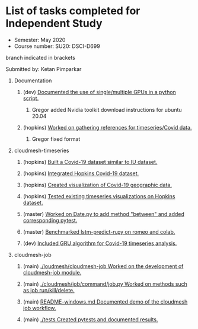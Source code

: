 # List of tasks completed for Independent Study 

* Semester: May 2020 
* Course number: SU20:  DSCI-D699

branch indicated in brackets

Submitted by: Ketan Pimparkar

1. Documentation

   1. (dev) [Documented the use of single/multiple GPUs in a python script.](https://github.com/cloudmesh/cloudmesh-timeseries/blob/dev/README-MultiGPU.md)
   
      1. Gregor added Nvidia toolkit download instructions for ubuntu 20.04

   2. (hopkins) [Worked on gathering references for timeseries/Covid data.](https://github.com/cloudmesh/cloudmesh-timeseries/blob/hopkins/timeseries.bib)
    
      1. Gregor fixed format

1. cloudmesh-timeseries  

   1. (hopkins) [Built a Covid-19 dataset similar to IU dataset.](https://github.com/cloudmesh/cloudmesh-timeseries/blob/hopkins/notes.md)
   
   2. (hopkins) [Integrated Hopkins Covid-19 dataset.](https://github.com/cloudmesh/cloudmesh-timeseries/commit/0b05586567422739b888305c8924b0a8c13b6687)
   
   3. (hopkins) [Created visualization of Covid-19 geographic data.](https://github.com/cloudmesh/cloudmesh-timeseries/blob/hopkins/notebook/Geo_plot_hopkins.ipynb)
   
   4. (hopkins) [Tested existing timeseries visualizations on Hopkins dataset.](https://github.com/cloudmesh/cloudmesh-timeseries/blob/hopkins/notebook/Hopkins.ipynb)
   
   5. (master) [Worked on Date.py to add method "between" and added corresponding pytest.](https://github.com/cloudmesh/cloudmesh-timeseries/commit/38cb59f41179288d185562f867f096afe085feb0)
        
   7. (master) [Benchmarked lstm-predict-n.py on romeo and colab.](https://github.com/cloudmesh/cloudmesh-timeseries/tree/master/notebook/benchmarks)
   
   8. (dev) [Included GRU algorithm for Covid-19 timeseries analysis.](https://github.com/cloudmesh/cloudmesh-timeseries/commit/e94cad5171bb3fafa595e00e2151a528a2cb9703)
   
    
2. cloudmesh-job

   1. (main) [./loudmesh/cloudmesh-job Worked on the development of cloudmesh-job module.](https://github.com/cloudmesh/cloudmesh-job)
   
   2. (main) [./cloudmesh/job/command/job.py Worked on methods such as job run/kill/delete.](https://github.com/cloudmesh/cloudmesh-job/blob/main/cloudmesh/job/command/job.py)
   
   3. (main) [README-windows.md Documented demo of the cloudmesh job workflow.](https://github.com/cloudmesh/cloudmesh-job/blob/main/README-windows.md)
   
   4. (main) [./tests Created pytests and documented results.](https://github.com/cloudmesh/cloudmesh-job/tree/main/tests)
